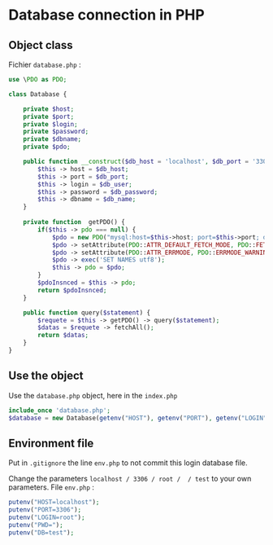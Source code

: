 # Database connection in PHP

## Object class

Fichier `database.php` :

```php
use \PDO as PDO;

class Database {

	private $host;
	private $port;
	private $login;
	private $password;
	private $dbname;
	private $pdo;

	public function __construct($db_host = 'localhost', $db_port = '3306', $db_user = 'root', $db_password = '', $db_name) {
		$this -> host = $db_host;
		$this -> port = $db_port;
		$this -> login = $db_user;
		$this -> password = $db_password;
		$this -> dbname = $db_name;
	}
	
	private function  getPDO() {
		if($this -> pdo === null) {
			$pdo = new PDO("mysql:host=$this->host; port=$this->port; dbname=$this->dbname", $this->login, $this->password);
			$pdo -> setAttribute(PDO::ATTR_DEFAULT_FETCH_MODE, PDO::FETCH_OBJ);
			$pdo -> setAttribute(PDO::ATTR_ERRMODE, PDO::ERRMODE_WARNING);
			$pdo -> exec('SET NAMES utf8');
			$this -> pdo = $pdo;
		}
		$pdoInsnced = $this -> pdo;
		return $pdoInsnced;
	}

	public function query($statement) {
		$requete = $this -> getPDO() -> query($statement);
		$datas = $requete -> fetchAll();
		return $datas;
	}	
}
```

## Use the object

Use the `database.php` object, here in the `index.php`

```php
include_once 'database.php';
$database = new Database(getenv("HOST"), getenv("PORT"), getenv("LOGIN"), getenv("PWD"), getenv("DB"));
```

## Environment file

Put in `.gitignore` the line `env.php` to not commit this login database file.

Change the parameters `localhost / 3306 / root /  / test` to your own parameters.
File `env.php` :

```php
putenv("HOST=localhost");
putenv("PORT=3306");
putenv("LOGIN=root");
putenv("PWD=");
putenv("DB=test");
```
